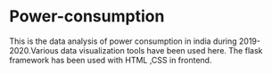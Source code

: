 # Power-consumption
This is the data analysis of power consumption in india during 2019-2020.Various data visualization tools have been used here. The flask framework has been used with HTML ,CSS in frontend.
